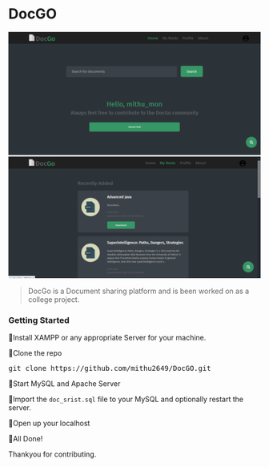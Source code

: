 # DocGO
![](miscellaneous/screenshot.png)
![](miscellaneous/screenshot2.png)

> DocGo is a Document sharing platform and is been worked on as a college project.

### Getting Started

🔹Install XAMPP or any appropriate Server for your machine.

🔹Clone the repo

<pre>git clone https://github.com/mithu2649/DocGO.git</pre>

🔹Start MySQL and Apache Server

🔹Import the <code>doc_srist.sql</code> file to your MySQL and optionally restart the server.

🔹Open up your localhost

🔹All Done!

Thankyou for contributing.
